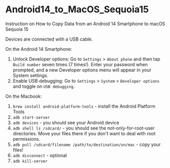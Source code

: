# Android14_to_MacOS_Sequoia15
Instruction on How to Copy Data from an Android 14 Smartphone to macOS Sequoia 15

Devices are connected with a USB cable.

On the Android 14 Smartphone:
1. Unlock Developer options: Go to `Settings` > `About phone` and then tap `Build number` seven times (7 times!). Enter your password when prompted, and a new Developer options menu will appear in your System settings.
2. Enable USB debugging: Go to `Settings` > `System` > `Developer options` and toggle on `USB debugging`.

On the Macbook:
1. `brew install android-platform-tools` - install the Android Platform Tools
2. `adb start-server`
3. `adb devices` - you should see your Android device
4. `adb shell ls /sdcard/` - you should see the not-only-for-root-user directories. Move your files there if you don't want to deal with root permissions.
5. `adb pull /sdcard/filename /path/to/destination/on/mac` - copy your files!
6. `adb disconnect` - optional
7. `adb kill-server`

